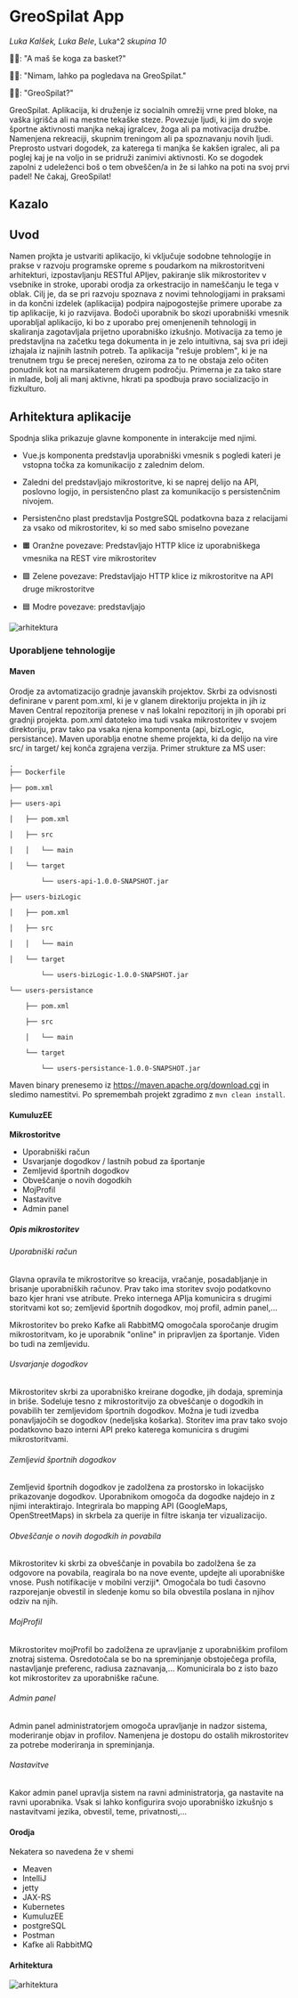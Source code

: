 
# GreoSpilat App 

*Luka Kalšek, Luka Bele*, Luka^2
*skupina 10*

👦🏼: "A maš še koga za basket?"

👦🏽: "Nimam, lahko pa pogledava na GreoSpilat."

👦🏼: "GreoSpilat?"

GreoSpilat. Aplikacija, ki druženje iz socialnih omrežij vrne pred bloke, na vaška igrišča ali na mestne tekaške steze. Povezuje ljudi, ki jim do svoje športne aktivnosti manjka nekaj igralcev, žoga ali pa motivacija družbe. Namenjena rekreaciji, skupnim treningom ali pa spoznavanju novih ljudi. Preprosto ustvari dogodek, za katerega ti manjka še kakšen igralec, ali pa poglej kaj je na voljo in se pridruži zanimivi aktivnosti. Ko se dogodek zapolni z udeleženci boš o tem obveščen/a in že si lahko na poti na svoj prvi padel! Ne čakaj, GreoSpilat!

## Kazalo

## Uvod

Namen projkta je ustvariti aplikacijo, ki vključuje sodobne tehnologije in prakse v razvoju programske opreme s poudarkom na mikrostoritveni arhitekturi, izpostavljanju RESTful APIjev, pakiranje slik mikrostoritev v vsebnike in stroke, uporabi orodja za orkestracijo in nameščanju le tega v oblak. Cilj je, da se pri razvoju spoznava z novimi tehnologijami in praksami in da končni izdelek (aplikacija) podpira najpogostejše primere uporabe za tip aplikacije, ki jo razvijava. Bodoči uporabnik bo skozi uporabniški vmesnik uporabljal aplikacijo, ki bo z uporabo prej omenjenenih tehnologij in skaliranja zagotavljala prijetno uporabniško izkušnjo. Motivacija za temo je predstavljna na začetku tega dokumenta in je zelo intuitivna, saj sva pri ideji izhajala iz najinih lastnih potreb. Ta aplikacija "rešuje problem", ki je na trenutnem trgu še precej nerešen, oziroma za to ne obstaja zelo očiten ponudnik kot na marsikaterem drugem področju. Primerna je za tako stare in mlade, bolj ali manj aktivne, hkrati pa spodbuja pravo socializacijo in fizkulturo.

## Arhitektura aplikacije

Spodnja slika prikazuje glavne komponente in interakcije med njimi.

- Vue.js komponenta predstavlja uporabniški vmesnik s pogledi kateri je vstopna točka za komunikacijo z zalednim delom.

- Zaledni del predstavljajo mikrostoritve, ki se naprej delijo na API, poslovno logijo, in persistenčno plast za komunikacijo s persistenčnim nivojem.

- Persistenčno plast predstavlja PostgreSQL podatkovna baza z relacijami za vsako od mikrostoritev, ki so med sabo smiselno povezane

- 🟧 Oranžne povezave: Predstavljajo HTTP klice iz uporabniškega vmesnika na REST vire mikrostoritev

- 🟩 Zelene povezave: Predstavljajo HTTP klice iz mikrostoritve na API druge mikrostoritve

- 🟦 Modre povezave: predstavljajo 

![arhitektura](slike/shema.png)

### Uporabljene tehnologije

#### Maven

Orodje za avtomatizacijo gradnje javanskih projektov. Skrbi za odvisnosti definirane v parent pom.xml, ki je v glanem direktoriju projekta in jih iz Maven Central repozitorija prenese v naš lokalni repozitorij in jih oporabi pri gradnji projekta. pom.xml datoteko ima tudi vsaka mikrostoritev v svojem direktoriju, prav tako pa vsaka njena komponenta (api, bizLogic, persistance). Maven uporablja enotne sheme projekta, ki da delijo na vire src/ in target/ kej konča zgrajena verzija. Primer strukture za MS user:

    .
    ├── Dockerfile  

    ├── pom.xml   

    ├── users-api  

    │   ├── pom.xml  

    │   ├── src  

    │   │   └── main  

    │   └── target  
    
            └── users-api-1.0.0-SNAPSHOT.jar

    ├── users-bizLogic  

    │   ├── pom.xml  

    │   ├── src  

    │   │   └── main  

    │   └── target  

            └── users-bizLogic-1.0.0-SNAPSHOT.jar

    └── users-persistance 

        ├── pom.xml  
    
        ├── src  
    
        │   └── main  
    
        └── target  
    
            └── users-persistance-1.0.0-SNAPSHOT.jar
    

Maven binary prenesemo iz https://maven.apache.org/download.cgi in sledimo namestitvi. Po spremembah projekt zgradimo z  ``mvn clean install``.

#### KumuluzEE

**Mikrostoritve**
- Uporabniški račun
- Usvarjanje dogodkov / lastnih pobud za športanje
- Zemljevid športnih dogodkov
- Obveščanje o novih dogodkih
- MojProfil
- Nastavitve
- Admin panel

##### Opis mikrostoritev #####
###### Uporabniški račun ######

Glavna opravila te mikrostoritve so kreacija, vračanje, posadabljanje in brisanje uporabniških računov. Prav tako ima storitev svojo podatkovno bazo kjer hrani vse atribute. Preko internega APIja komunicira s drugimi storitvami kot so; zemljevid športnih dogodkov, moj profil, admin panel,...

Mikrostoritev bo preko Kafke ali RabbitMQ omogočala sporočanje drugim mikrostoritvam, ko je uporabnik "online" in pripravljen za športanje. Viden bo tudi na zemljevidu.

###### Usvarjanje dogodkov ######

Mikrostoritev skrbi za uporabniško kreirane dogodke, jih dodaja, spreminja in briše. Sodeluje tesno z mikrostoritvijo za obveščanje o dogodkih in povabilih ter zemljevidom športnih dogodkov. Možna je tudi izvedba ponavljajočih se dogodkov (nedeljska košarka). Storitev ima prav tako svojo podatkovno bazo interni API preko katerega komunicira s drugimi mikrostoritvami. 

###### Zemljevid športnih dogodkov ######

Zemljevid športnih dogodkov je zadolžena za prostorsko in lokacijsko prikazovanje dogodkov. Uporabnikom omogoča da dogodke najdejo in z njimi interaktirajo. Integrirala bo mapping API (GoogleMaps, OpenStreetMaps) in skrbela za querije in filtre iskanja ter vizualizacijo. 

###### Obveščanje o novih dogodkih in povabila ######

Mikrostoritev ki skrbi za obveščanje in povabila bo zadolžena še za odgovore na povabila, reagirala bo na nove evente, updejte ali uporabniške vnose. Push notifikacije v mobilni verziji*.
Omogočala bo tudi časovno razporejanje obvestil in sledenje komu so bila obvestila poslana in njihov odziv na njih. 

###### MojProfil ######

Mikrostoritev mojProfil bo zadolžena ze upravljanje z uporabniškim profilom znotraj sistema. Osredotočala se bo na spreminjanje obstoječega profila, nastavljanje preferenc, radiusa zaznavanja,...
Komunicirala bo z isto bazo kot mikrostoritev za uporabniške račune.

###### Admin panel ######

Admin panel administratorjem omogoča upravljanje in nadzor sistema, moderiranje objav in profilov. Namenjena je dostopu do ostalih mikrostoritev za potrebe moderiranja in spreminjanja. 


###### Nastavitve ######

Kakor admin panel upravlja sistem na ravni administratorja, ga nastavite na ravni uporabnika. Vsak si lahko konfigurira svojo uporabniško izkušnjo s nastavitvami jezika, obvestil, teme, privatnosti,... 

#### Orodja ######
Nekatera so navedena že v shemi
- Meaven
- IntelliJ
- jetty
- JAX-RS
- Kubernetes 
- KumuluzEE
- postgreSQL
- Postman
- Kafke ali RabbitMQ


#### Arhitektura #####
![arhitektura](arhitektura_spil.png)

